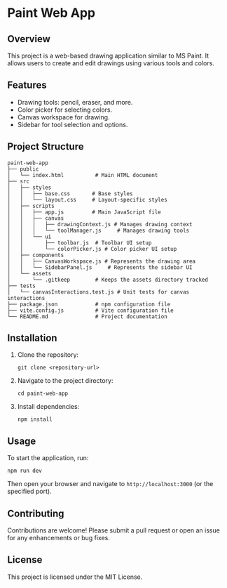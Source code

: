 # Paint Web App

## Overview
This project is a web-based drawing application similar to MS Paint. It allows users to create and edit drawings using various tools and colors.

## Features
- Drawing tools: pencil, eraser, and more.
- Color picker for selecting colors.
- Canvas workspace for drawing.
- Sidebar for tool selection and options.

## Project Structure
```
paint-web-app
├── public
│   └── index.html          # Main HTML document
├── src
│   ├── styles
│   │   ├── base.css       # Base styles
│   │   └── layout.css     # Layout-specific styles
│   ├── scripts
│   │   ├── app.js         # Main JavaScript file
│   │   ├── canvas
│   │   │   ├── drawingContext.js # Manages drawing context
│   │   │   └── toolManager.js     # Manages drawing tools
│   │   └── ui
│   │       ├── toolbar.js  # Toolbar UI setup
│   │       └── colorPicker.js # Color picker UI setup
│   ├── components
│   │   ├── CanvasWorkspace.js # Represents the drawing area
│   │   └── SidebarPanel.js     # Represents the sidebar UI
│   └── assets
│       └── .gitkeep        # Keeps the assets directory tracked
├── tests
│   └── canvasInteractions.test.js # Unit tests for canvas interactions
├── package.json            # npm configuration file
├── vite.config.js          # Vite configuration file
└── README.md               # Project documentation
```

## Installation
1. Clone the repository:
   ```
   git clone <repository-url>
   ```
2. Navigate to the project directory:
   ```
   cd paint-web-app
   ```
3. Install dependencies:
   ```
   npm install
   ```

## Usage
To start the application, run:
```
npm run dev
```
Then open your browser and navigate to `http://localhost:3000` (or the specified port).

## Contributing
Contributions are welcome! Please submit a pull request or open an issue for any enhancements or bug fixes.

## License
This project is licensed under the MIT License.